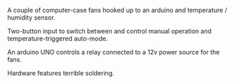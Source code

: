 A couple of computer-case fans hooked up to an arduino and temperature / humidity sensor. 

Two-button input to switch between and control manual operation and temperature-triggered auto-mode.

An arduino UNO controls a relay connected to a 12v power source for the fans.

Hardware features terrible soldering.
